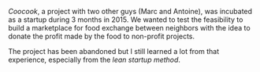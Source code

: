 _Coocook_, a project with two other guys (Marc and Antoine), was incubated as a startup during 3 months in 2015. We wanted to test the feasibility to build a marketplace for food exchange between neighbors with the idea to donate the profit made by the food to non-profit projects.

The project has been abandoned but I still learned a lot from that experience, especially from the _lean startup method_.
